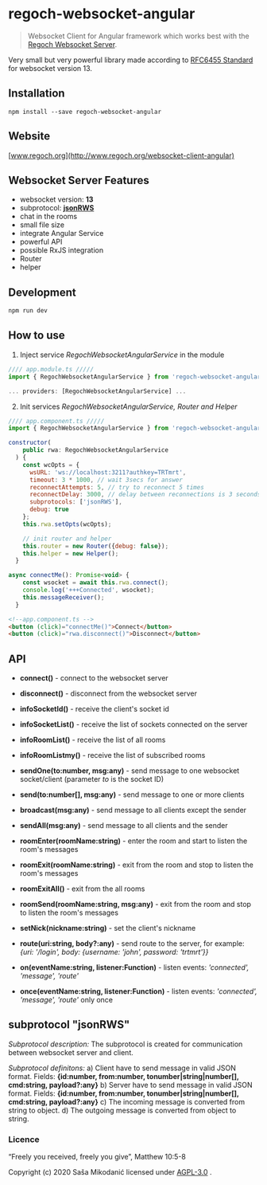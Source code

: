 # regoch-websocket-angular
> Websocket Client for Angular framework which works best with the [Regoch Websocket Server](https://github.com/smikodanic/regoch-websocket-server).

Very small but very powerful library made according to [RFC6455 Standard](https://www.iana.org/assignments/websocket/websocket.xml) for websocket version 13.

## Installation
```
npm install --save regoch-websocket-angular
```

## Website
[www.regoch.org](http://www.regoch.org/websocket-client-angular)


## Websocket Server Features
- websocket version: **13**
- subprotocol: **[jsonRWS](http://www.regoch.org/websocket-protocol-jsonRWS)**
- chat in the rooms
- small file size
- integrate Angular Service
- powerful API
- possible RxJS integration
- Router
- helper


## Development
```bash
npm run dev
```

## How to use
1) Inject service *RegochWebsocketAngularService* in the module
```javascript
//// app.module.ts /////
import { RegochWebsocketAngularService } from 'regoch-websocket-angular';

... providers: [RegochWebsocketAngularService] ...
```

2) Init services *RegochWebsocketAngularService, Router and Helper*
```javascript
//// app.component.ts /////
import { RegochWebsocketAngularService } from 'regoch-websocket-angular';

constructor(
    public rwa: RegochWebsocketAngularService
  ) {
    const wcOpts = {
      wsURL: 'ws://localhost:3211?authkey=TRTmrt',
      timeout: 3 * 1000, // wait 3secs for answer
      reconnectAttempts: 5, // try to reconnect 5 times
      reconnectDelay: 3000, // delay between reconnections is 3 seconds
      subprotocols: ['jsonRWS'],
      debug: true
    };
    this.rwa.setOpts(wcOpts);

    // init router and helper
    this.router = new Router({debug: false});
    this.helper = new Helper();
  }

async connectMe(): Promise<void> {
    const wsocket = await this.rwa.connect();
    console.log('+++Connected', wsocket);
    this.messageReceiver();
  }
```

```html
<!--app.component.ts -->
<button (click)="connectMe()">Connect</button>
<button (click)="rwa.disconnect()">Disconnect</button>
```





## API
- **connect()** - connect to the websocket server
- **disconnect()** - disconnect from the websocket server

- **infoSocketId()** - receive the client's socket id
- **infoSocketList()** - receive the list of sockets connected on the server
- **infoRoomList()** - receive the list of all rooms
- **infoRoomListmy()** - receive the list of subscribed rooms

- **sendOne(to:number, msg:any)** - send message to one websocket socket/client (parameter *to* is the socket ID)
- **send(to:number[], msg:any)** - send message to one or more clients
- **broadcast(msg:any)** - send message to all clients except the sender
- **sendAll(msg:any)** - send message to all clients and the sender

- **roomEnter(roomName:string)** - enter the room and start to listen the room's messages
- **roomExit(roomName:string)** - exit from the room and stop to listen the room's messages
- **roomExitAll()** - exit from the all rooms
- **roomSend(roomName:string, msg:any)** - exit from the room and stop to listen the room's messages

- **setNick(nickname:string)** - set the client's nickname
- **route(uri:string, body?:any)** - send route to the server, for example: *{uri: '/login', body: {username: 'john', password: 'trtmrt'}}*

- **on(eventName:string, listener:Function)** - listen events: *'connected', 'message', 'route'*
- **once(eventName:string, listener:Function)** - listen events: *'connected', 'message', 'route'* only once




## subprotocol "jsonRWS"
*Subprotocol description:*
The subprotocol is created for communication between websocket server and client.

*Subprotocol definitons:*
a) Client have to send message in valid JSON format. Fields: **{id:number, from:number, tonumber|string|number[], cmd:string, payload?:any}**
b) Server have to send message in valid JSON format. Fields: **{id:number, from:number, tonumber|string|number[], cmd:string, payload?:any}**
c) The incoming message is converted from string to object.
d) The outgoing message is converted from object to string.



### Licence
“Freely you received, freely you give”, Matthew 10:5-8

Copyright (c) 2020 Saša Mikodanić licensed under [AGPL-3.0](./LICENSE) .
